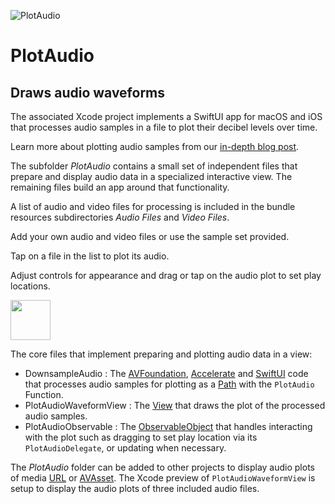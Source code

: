 ![PlotAudio](https://www.limit-point.com/assets/images/PlotAudio.jpg)
# PlotAudio
## Draws audio waveforms

The associated Xcode project implements a SwiftUI app for macOS and iOS that processes audio samples in a file to plot their decibel levels over time. 

Learn more about plotting audio samples from our [in-depth blog post](https://www.limit-point.com/blog/2022/plot-audio).

The subfolder *PlotAudio* contains a small set of independent files that prepare and display audio data in a specialized interactive view. The remaining files build an app around that functionality.  

A list of audio and video files for processing is included in the bundle resources subdirectories *Audio Files* and *Video Files*.

Add your own audio and video files or use the sample set provided. 

Tap on a file in the list to plot its audio.

Adjust controls for appearance and drag or tap on the audio plot to set play locations.

<img src="https://www.limit-point.com/assets/images/PlotAudio_PlotIndicator_Wavvy.jpg" height="64">

The core files that implement preparing and plotting audio data in a view: 

* DownsampleAudio : The [AVFoundation], [Accelerate] and [SwiftUI] code that processes audio samples for plotting as a [Path] with the `PlotAudio` Function.
* PlotAudioWaveformView : The [View] that draws the plot of the processed audio samples.
* PlotAudioObservable : The [ObservableObject] that handles interacting with the plot such as dragging to set play location via its `PlotAudioDelegate`, or updating when necessary.

The *PlotAudio* folder can be added to other projects to display audio plots of media [URL] or [AVAsset]. The Xcode preview of `PlotAudioWaveformView` is setup to display the audio plots of three included audio files.

[AVFoundation]: https://developer.apple.com/documentation/avfoundation
[Accelerate]: https://developer.apple.com/documentation/accelerate
[SwiftUI]: https://developer.apple.com/tutorials/swiftui
[Path]: https://developer.apple.com/documentation/swiftui/path
[View]: https://developer.apple.com/documentation/swiftui/view
[ObservableObject]: https://developer.apple.com/documentation/combine/observableobject
[AVAsset]: https://developer.apple.com/documentation/avfoundation/avasset
[URL]: https://developer.apple.com/documentation/foundation/url
